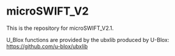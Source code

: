 # microSWIFT_V2

This is the repository for microSWIFT_V2.1.

U_Blox functions are provided by the ubxlib produced by U-Blox: https://github.com/u-blox/ubxlib
